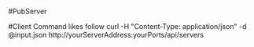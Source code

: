 #PubServer

#Client Command likes follow
curl -H "Content-Type: application/json" -d @input.json http://yourServerAddress:yourPorts/api/servers